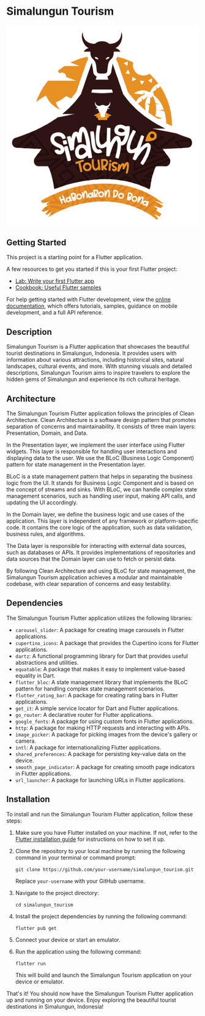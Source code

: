# Simalungun Tourism


![Logo](assets/img/logo.png)


## Getting Started

This project is a starting point for a Flutter application.

A few resources to get you started if this is your first Flutter project:

- [Lab: Write your first Flutter app](https://docs.flutter.dev/get-started/codelab)
- [Cookbook: Useful Flutter samples](https://docs.flutter.dev/cookbook)

For help getting started with Flutter development, view the
[online documentation](https://docs.flutter.dev/), which offers tutorials,
samples, guidance on mobile development, and a full API reference.

## Description

Simalungun Tourism is a Flutter application that showcases the beautiful tourist destinations in Simalungun, Indonesia. It provides users with information about various attractions, including historical sites, natural landscapes, cultural events, and more. With stunning visuals and detailed descriptions, Simalungun Tourism aims to inspire travelers to explore the hidden gems of Simalungun and experience its rich cultural heritage.

## Architecture

The Simalungun Tourism Flutter application follows the principles of Clean Architecture. Clean Architecture is a software design pattern that promotes separation of concerns and maintainability. It consists of three main layers: Presentation, Domain, and Data.

In the Presentation layer, we implement the user interface using Flutter widgets. This layer is responsible for handling user interactions and displaying data to the user. We use the BLoC (Business Logic Component) pattern for state management in the Presentation layer.

BLoC is a state management pattern that helps in separating the business logic from the UI. It stands for Business Logic Component and is based on the concept of streams and sinks. With BLoC, we can handle complex state management scenarios, such as handling user input, making API calls, and updating the UI accordingly.

In the Domain layer, we define the business logic and use cases of the application. This layer is independent of any framework or platform-specific code. It contains the core logic of the application, such as data validation, business rules, and algorithms.

The Data layer is responsible for interacting with external data sources, such as databases or APIs. It provides implementations of repositories and data sources that the Domain layer can use to fetch or persist data.

By following Clean Architecture and using BLoC for state management, the Simalungun Tourism application achieves a modular and maintainable codebase, with clear separation of concerns and easy testability.

## Dependencies

The Simalungun Tourism Flutter application utilizes the following libraries:

- `carousel_slider`: A package for creating image carousels in Flutter applications.
- `cupertino_icons`: A package that provides the Cupertino icons for Flutter applications.
- `dartz`: A functional programming library for Dart that provides useful abstractions and utilities.
- `equatable`: A package that makes it easy to implement value-based equality in Dart.
- `flutter_bloc`: A state management library that implements the BLoC pattern for handling complex state management scenarios.
- `flutter_rating_bar`: A package for creating rating bars in Flutter applications.
- `get_it`: A simple service locator for Dart and Flutter applications.
- `go_router`: A declarative router for Flutter applications.
- `google_fonts`: A package for using custom fonts in Flutter applications.
- `http`: A package for making HTTP requests and interacting with APIs.
- `image_picker`: A package for picking images from the device's gallery or camera.
- `intl`: A package for internationalizing Flutter applications.
- `shared_preferences`: A package for persisting key-value data on the device.
- `smooth_page_indicator`: A package for creating smooth page indicators in Flutter applications.
- `url_launcher`: A package for launching URLs in Flutter applications.

## Installation

To install and run the Simalungun Tourism Flutter application, follow these steps:

1. Make sure you have Flutter installed on your machine. If not, refer to the [Flutter installation guide](https://flutter.dev/docs/get-started/install) for instructions on how to set it up.

2. Clone the repository to your local machine by running the following command in your terminal or command prompt:

    ```
    git clone https://github.com/your-username/simalungun_tourism.git
    ```

    Replace `your-username` with your GitHub username.

3. Navigate to the project directory:

    ```
    cd simalungun_tourism
    ```

4. Install the project dependencies by running the following command:

    ```
    flutter pub get
    ```

5. Connect your device or start an emulator.

6. Run the application using the following command:

    ```
    flutter run
    ```

    This will build and launch the Simalungun Tourism application on your device or emulator.

That's it! You should now have the Simalungun Tourism Flutter application up and running on your device. Enjoy exploring the beautiful tourist destinations in Simalungun, Indonesia!



